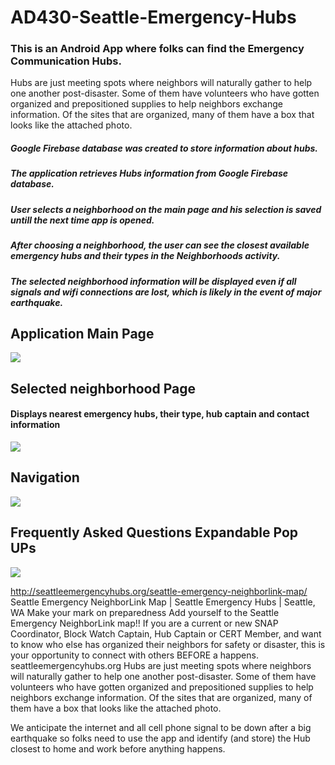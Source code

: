 # AD430-Seattle-Emergency-Hubs


### This is an Android App where folks can find the Emergency Communication Hubs.

Hubs are just meeting spots where neighbors will naturally gather to help one another post-disaster.
Some of them have volunteers who have gotten organized and prepositioned supplies to help neighbors exchange information.  Of the sites that are organized, many of them have a box that looks like the attached photo.

##### Google Firebase database was created to store information about hubs.
##### The application retrieves Hubs information from Google Firebase database.
##### User selects a neighborhood on the main page and his selection is saved untill the next time app is opened.
##### After choosing a neighborhood, the user can see the closest available emergency hubs and their types in the Neighborhoods activity.
##### The selected neighborhood information will be displayed even if all signals and wifi connections are lost, which is likely in the event of major earthquake.

## Application Main Page

![](screenshots/main.png)

## Selected neighborhood Page
#### Displays nearest emergency hubs, their type, hub captain and contact information
![](screenshots/neighborhood.png)

## Navigation
![](screenshots/navigation.png)

## Frequently Asked Questions Expandable Pop UPs
![](screenshots/FAQ.png)


http://seattleemergencyhubs.org/seattle-emergency-neighborlink-map/
Seattle Emergency NeighborLink Map | Seattle Emergency Hubs | Seattle, WA
Make your mark on preparedness Add yourself to the Seattle Emergency NeighborLink map!! If you are a current or new SNAP Coordinator, Block Watch Captain, Hub Captain or CERT Member, and want to know who else has organized their neighbors for safety or disaster, this is your opportunity to connect with others BEFORE a happens.
seattleemergencyhubs.org
Hubs are just meeting spots where neighbors will naturally gather to help one another post-disaster.  Some of them have volunteers who have gotten organized and prepositioned supplies to help neighbors exchange information.  Of the sites that are organized, many of them have a box that looks like the attached photo.


We anticipate the internet and all cell phone signal to be down after a big earthquake so folks need to use the app and identify (and store) the Hub closest to home and work before anything happens.  
